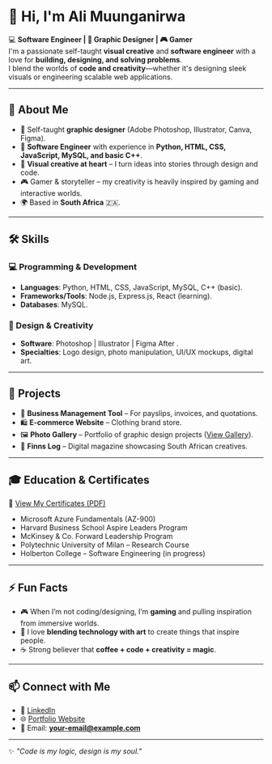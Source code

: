 # 👋 Hi, I'm Ali Muunganirwa  

💻 **Software Engineer | 🎨 Graphic Designer | 🎮 Gamer**  
I'm a passionate self-taught **visual creative** and **software engineer** with a love for **building, designing, and solving problems**.  
I blend the worlds of **code and creativity**—whether it's designing sleek visuals or engineering scalable web applications.  

---

## 🚀 About Me
- 🔹 Self-taught **graphic designer** (Adobe Photoshop, Illustrator, Canva, Figma).  
- 🔹 **Software Engineer** with experience in **Python, HTML, CSS, JavaScript, MySQL, and basic C++**.  
- 🔹 **Visual creative at heart** – I turn ideas into stories through design and code.  
- 🎮 Gamer & storyteller – my creativity is heavily inspired by gaming and interactive worlds.  
- 🌍 Based in **South Africa** 🇿🇦.  

---

## 🛠️ Skills  

### 💻 Programming & Development  
- **Languages**: Python, HTML, CSS, JavaScript, MySQL, C++ (basic).  
- **Frameworks/Tools**: Node.js, Express.js, React (learning).  
- **Databases**: MySQL.  

### 🎨 Design & Creativity  
- **Software**: Photoshop | Illustrator | Figma  After .  
- **Specialties**: Logo design, photo manipulation, UI/UX mockups, digital art.  

---

## 📂 Projects  

- 🧾 **Business Management Tool** – For payslips, invoices, and quotations.  
- 🛍️ **E-commerce Website** – Clothing brand store.  
- 🖼️ **Photo Gallery** – Portfolio of graphic design projects ([View Gallery](#)).  
- 🎨 **Finns Log** – Digital magazine showcasing South African creatives.  

---

## 🎓 Education & Certificates  
📜 [View My Certificates (PDF)](link-to-your-pdf-here)  

- Microsoft Azure Fundamentals (AZ-900)  
- Harvard Business School Aspire Leaders Program  
- McKinsey & Co. Forward Leadership Program  
- Polytechnic University of Milan – Research Course  
- Holberton College – Software Engineering (in progress)  

---

## ⚡ Fun Facts  
- 🎮 When I’m not coding/designing, I’m **gaming** and pulling inspiration from immersive worlds.  
- 🎨 I love **blending technology with art** to create things that inspire people.  
- ☕ Strong believer that **coffee + code + creativity = magic**.  

---

## 📫 Connect with Me  
- 💼 [LinkedIn](#)  
- 🌐 [Portfolio Website](#)  
- 📧 Email: **your-email@example.com**  

---
✨ *"Code is my logic, design is my soul."*  

